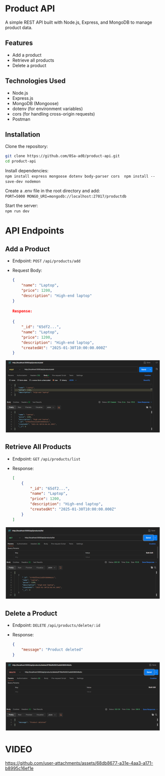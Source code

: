 # Product API

A simple REST API built with Node.js, Express, and MongoDB to manage product data.

## Features

- Add a product
- Retrieve all products
- Delete a product

## Technologies Used

- Node.js
- Express.js
- MongoDB (Mongoose)
- dotenv (for environment variables)
- cors (for handling cross-origin requests)
- Postman

## Installation

Clone the repository: 

   ```sh
   git clone https://github.com/0Sa-ad0/product-api.git
   cd product-api
   ```

Install dependencies: \
    ```
    npm install express mongoose dotenv body-parser cors 
    npm install --save-dev nodemon
    ```

Create a .env file in the root directory and add: \
    ```
    PORT=5000
    MONGO_URI=mongodb://localhost:27017/productdb
    ```

Start the server: \
    ```
    npm run dev
    ```

# API Endpoints

## Add a Product

- Endpoint: `POST` `/api/products/add`
- Request Body:

    ```json
    {
        "name": "Laptop",
        "price": 1200,
        "description": "High-end laptop"
    }

    Response:

    {
        "_id": "65df2...",
        "name": "Laptop",
        "price": 1200,
        "description": "High-end laptop",
        "createdAt": "2025-01-30T10:00:00.000Z"
    }
    ```
![](https://github.com/0Sa-ad0/product-api/blob/main/screenshot/add.png)

## Retrieve All Products

- Endpoint: `GET` `/api/products/list`
- Response:

    ```json
    [
        {
            "_id": "65df2...",
            "name": "Laptop",
            "price": 1200,
            "description": "High-end laptop",
            "createdAt": "2025-01-30T10:00:00.000Z"
        }
    ]
    ```
![](https://github.com/0Sa-ad0/product-api/blob/main/screenshot/list.png)

## Delete a Product

- Endpoint: `DELETE` `/api/products/delete/:id`
- Response:

    ```json
    {
        "message": "Product deleted"
    }
    ```
![](https://github.com/0Sa-ad0/product-api/blob/main/screenshot/delete.png)

# VIDEO

https://github.com/user-attachments/assets/68db8677-a31e-4aa3-a171-b8995c16ef1e

